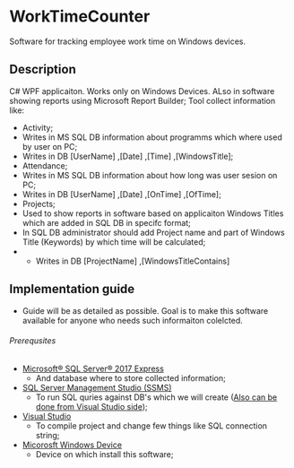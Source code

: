 # WorkTimeCounter
Software for tracking employee work time on Windows devices.

## Description
C# WPF applicaiton. Works only on Windows Devices. ALso in software showing reports using Microsoft Report Builder;
Tool collect information like:
* Activity;
 * Writes in MS SQL DB information about programms which where used by user on PC;
 * Writes in DB [UserName] ,[Date] ,[Time] ,[WindowsTitle];
* Attendance;
 * Writes in MS SQL DB information about how long was user sesion on PC;
 * Writes in DB [UserName] ,[Date] ,[OnTime] ,[OfTime];
* Projects;
 * Used to show reports in software based on applicaiton Windows Titles which are added in SQL DB in specifc format;
 * In SQL DB administrator should add Project name and part of Windows Title (Keywords) by which time will be calculated;
 * * Writes in DB [ProjectName] ,[WindowsTitleContains]
 

## Implementation guide
* Guide will be as detailed as possible. Goal is to make this software available for anyone who needs such informaiton colelcted.

###### Prerequsites
* [Microsoft® SQL Server® 2017 Express](https://www.microsoft.com/en-us/download/details.aspx?id=55994)
  * And database where to store collected information;
* [SQL Server Management Studio (SSMS)](https://docs.microsoft.com/en-us/sql/ssms/download-sql-server-management-studio-ssms?view=sql-server-2017)
  * To run SQL quries against DB's which we will create ([Also can be done from Visual Studio side](https://docs.microsoft.com/en-us/azure/sql-data-warehouse/sql-data-warehouse-query-visual-studio));
* [Visual Studio](https://visualstudio.microsoft.com/)
  * To compile project and change few things like SQL connection string;
* [Micorosft Windows Device](https://lv.wikipedia.org/wiki/Microsoft_Windows)
  * Device on which install this software;
